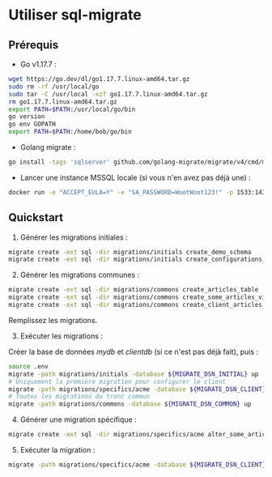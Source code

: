 # Utiliser sql-migrate

## Prérequis

- Go v1.17.7 :

```bash
wget https://go.dev/dl/go1.17.7.linux-amd64.tar.gz
sudo rm -rf /usr/local/go
sudo tar -C /usr/local -xzf go1.17.7.linux-amd64.tar.gz
rm go1.17.7.linux-amd64.tar.gz
export PATH=$PATH:/usr/local/go/bin
go version
go env GOPATH
export PATH=$PATH:/home/bob/go/bin
```

- Golang migrate :

```bash
go install -tags 'sqlserver' github.com/golang-migrate/migrate/v4/cmd/migrate@latest
```

- Lancer une instance MSSQL locale (si vous n'en avez pas déjà une) :

```bash
docker run -e "ACCEPT_EULA=Y" -e "SA_PASSWORD=WootWoot123!" -p 1533:1433 -d mcr.microsoft.com/mssql/server:2019-CU15-ubuntu-20.04
```

## Quickstart

1. Générer les migrations initiales :

```bash
migrate create -ext sql -dir migrations/initials create_demo_schema
migrate create -ext sql -dir migrations/initials create_configurations_table
```

2.  Générer les migrations communes :

```bash
migrate create -ext sql -dir migrations/commons create_articles_table
migrate create -ext sql -dir migrations/commons create_some_articles_view
migrate create -ext sql -dir migrations/commons create_client_articles_synonym
```

Remplissez les migrations.

3. Exécuter les migrations :

Créer la base de données *mydb* et *clientdb* (si ce n'est pas déjà fait), puis :

```bash
source .env
migrate -path migrations/initials -database ${MIGRATE_DSN_INITIAL} up
# Uniquement la première migration pour configurer le client
migrate -path migrations/specifics/acme -database ${MIGRATE_DSN_CLIENT} up 1
# Toutes les migrations du tronc commun
migrate -path migrations/commons -database ${MIGRATE_DSN_COMMON} up
```

4. Générer une migration spécifique :

```bash
migrate create -ext sql -dir migrations/specifics/acme alter_some_articles_view
```

5. Exécuter la migration :

```bash
migrate -path migrations/specifics/acme -database ${MIGRATE_DSN_CLIENT} up
```